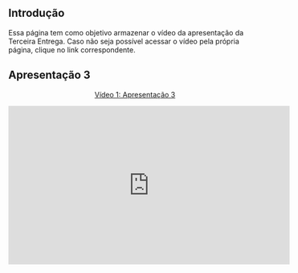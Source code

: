 ## Introdução

Essa página tem como objetivo armazenar o vídeo da apresentação da Terceira Entrega. Caso não seja possível acessar o vídeo pela própria página, clique no link correspondente.

## Apresentação 3
<div align="center">
<p style="text-align: center"><a href="" target="blanket">Vídeo 1: Apresentação 3</a></p>

<iframe width="560" height="315" src="https://www.youtube.com/embed/vl9cRyGIZPY?si=bEpCtl8epGx6ID_1" title="YouTube video player" frameborder="0" allow="accelerometer; autoplay; clipboard-write; encrypted-media; gyroscope; picture-in-picture; web-share" referrerpolicy="strict-origin-when-cross-origin" allowfullscreen></iframe>
</div>
